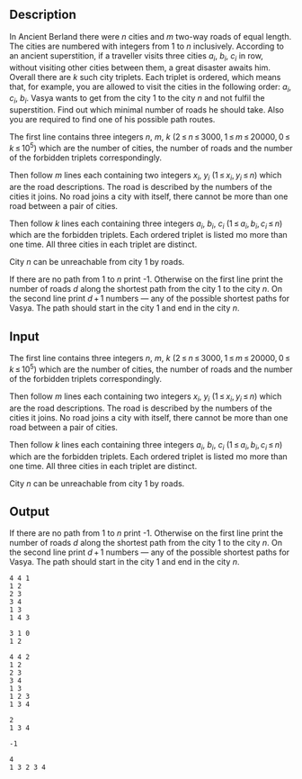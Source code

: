 ## Description

<div><p>In Ancient Berland there were <span class="tex-span"><i>n</i></span> cities and <span class="tex-span"><i>m</i></span> two-way roads of equal length. The cities are numbered with integers from <span class="tex-span">1</span> to <span class="tex-span"><i>n</i></span> inclusively. According to an ancient superstition, if a traveller visits three cities <span class="tex-span"><i>a</i><sub class="lower-index"><i>i</i></sub></span>, <span class="tex-span"><i>b</i><sub class="lower-index"><i>i</i></sub></span>, <span class="tex-span"><i>c</i><sub class="lower-index"><i>i</i></sub></span> in row, without visiting other cities between them, a great disaster awaits him. Overall there are <span class="tex-span"><i>k</i></span> such city triplets. Each triplet is ordered, which means that, for example, you are allowed to visit the cities in the following order: <span class="tex-span"><i>a</i><sub class="lower-index"><i>i</i></sub></span>, <span class="tex-span"><i>c</i><sub class="lower-index"><i>i</i></sub></span>, <span class="tex-span"><i>b</i><sub class="lower-index"><i>i</i></sub></span>. Vasya wants to get from the city <span class="tex-span">1</span> to the city <span class="tex-span"><i>n</i></span> and not fulfil the superstition. Find out which minimal number of roads he should take. Also you are required to find one of his possible path routes.</p></div><div class="input-specification"><p>The first line contains three integers <span class="tex-span"><i>n</i></span>, <span class="tex-span"><i>m</i></span>, <span class="tex-span"><i>k</i></span> (<span class="tex-span">2 ≤ <i>n</i> ≤ 3000, 1 ≤ <i>m</i> ≤ 20000, 0 ≤ <i>k</i> ≤ 10<sup class="upper-index">5</sup></span>) which are the number of cities, the number of roads and the number of the forbidden triplets correspondingly. </p><p>Then follow <span class="tex-span"><i>m</i></span> lines each containing two integers <span class="tex-span"><i>x</i><sub class="lower-index"><i>i</i></sub></span>, <span class="tex-span"><i>y</i><sub class="lower-index"><i>i</i></sub></span> (<span class="tex-span">1 ≤ <i>x</i><sub class="lower-index"><i>i</i></sub>, <i>y</i><sub class="lower-index"><i>i</i></sub> ≤ <i>n</i></span>) which are the road descriptions. The road is described by the numbers of the cities it joins. No road joins a city with itself, there cannot be more than one road between a pair of cities. </p><p>Then follow <span class="tex-span"><i>k</i></span> lines each containing three integers <span class="tex-span"><i>a</i><sub class="lower-index"><i>i</i></sub></span>, <span class="tex-span"><i>b</i><sub class="lower-index"><i>i</i></sub></span>, <span class="tex-span"><i>c</i><sub class="lower-index"><i>i</i></sub></span> (<span class="tex-span">1 ≤ <i>a</i><sub class="lower-index"><i>i</i></sub>, <i>b</i><sub class="lower-index"><i>i</i></sub>, <i>c</i><sub class="lower-index"><i>i</i></sub> ≤ <i>n</i></span>) which are the forbidden triplets. Each ordered triplet is listed mo more than one time. All three cities in each triplet are distinct.</p><p>City <span class="tex-span"><i>n</i></span> can be unreachable from city <span class="tex-span">1</span> by roads.</p></div><div class="output-specification"><p>If there are no path from <span class="tex-span">1</span> to <span class="tex-span"><i>n</i></span> print <span class="tex-font-style-tt">-1</span>. Otherwise on the first line print the number of roads <span class="tex-span"><i>d</i></span> along the shortest path from the city <span class="tex-span">1</span> to the city <span class="tex-span"><i>n</i></span>. On the second line print <span class="tex-span"><i>d</i> + 1</span> numbers — any of the possible shortest paths for Vasya. The path should start in the city <span class="tex-span">1</span> and end in the city <span class="tex-span"><i>n</i></span>.</p></div>

## Input

<p>The first line contains three integers <span class="tex-span"><i>n</i></span>, <span class="tex-span"><i>m</i></span>, <span class="tex-span"><i>k</i></span> (<span class="tex-span">2 ≤ <i>n</i> ≤ 3000, 1 ≤ <i>m</i> ≤ 20000, 0 ≤ <i>k</i> ≤ 10<sup class="upper-index">5</sup></span>) which are the number of cities, the number of roads and the number of the forbidden triplets correspondingly. </p><p>Then follow <span class="tex-span"><i>m</i></span> lines each containing two integers <span class="tex-span"><i>x</i><sub class="lower-index"><i>i</i></sub></span>, <span class="tex-span"><i>y</i><sub class="lower-index"><i>i</i></sub></span> (<span class="tex-span">1 ≤ <i>x</i><sub class="lower-index"><i>i</i></sub>, <i>y</i><sub class="lower-index"><i>i</i></sub> ≤ <i>n</i></span>) which are the road descriptions. The road is described by the numbers of the cities it joins. No road joins a city with itself, there cannot be more than one road between a pair of cities. </p><p>Then follow <span class="tex-span"><i>k</i></span> lines each containing three integers <span class="tex-span"><i>a</i><sub class="lower-index"><i>i</i></sub></span>, <span class="tex-span"><i>b</i><sub class="lower-index"><i>i</i></sub></span>, <span class="tex-span"><i>c</i><sub class="lower-index"><i>i</i></sub></span> (<span class="tex-span">1 ≤ <i>a</i><sub class="lower-index"><i>i</i></sub>, <i>b</i><sub class="lower-index"><i>i</i></sub>, <i>c</i><sub class="lower-index"><i>i</i></sub> ≤ <i>n</i></span>) which are the forbidden triplets. Each ordered triplet is listed mo more than one time. All three cities in each triplet are distinct.</p><p>City <span class="tex-span"><i>n</i></span> can be unreachable from city <span class="tex-span">1</span> by roads.</p>

## Output

<p>If there are no path from <span class="tex-span">1</span> to <span class="tex-span"><i>n</i></span> print <span class="tex-font-style-tt">-1</span>. Otherwise on the first line print the number of roads <span class="tex-span"><i>d</i></span> along the shortest path from the city <span class="tex-span">1</span> to the city <span class="tex-span"><i>n</i></span>. On the second line print <span class="tex-span"><i>d</i> + 1</span> numbers — any of the possible shortest paths for Vasya. The path should start in the city <span class="tex-span">1</span> and end in the city <span class="tex-span"><i>n</i></span>.</p>





```input1
4 4 1
1 2
2 3
3 4
1 3
1 4 3

```




```input2
3 1 0
1 2

```




```input3
4 4 2
1 2
2 3
3 4
1 3
1 2 3
1 3 4

```




```output1
2
1 3 4

```




```output2
-1

```




```output3
4
1 3 2 3 4

```


